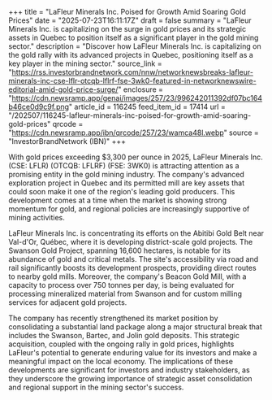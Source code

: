+++
title = "LaFleur Minerals Inc. Poised for Growth Amid Soaring Gold Prices"
date = "2025-07-23T16:11:17Z"
draft = false
summary = "LaFleur Minerals Inc. is capitalizing on the surge in gold prices and its strategic assets in Quebec to position itself as a significant player in the gold mining sector."
description = "Discover how LaFleur Minerals Inc. is capitalizing on the gold rally with its advanced projects in Quebec, positioning itself as a key player in the mining sector."
source_link = "https://rss.investorbrandnetwork.com/nnw/networknewsbreaks-lafleur-minerals-inc-cse-lflr-otcqb-lflrf-fse-3wk0-featured-in-networknewswire-editorial-amid-gold-price-surge/"
enclosure = "https://cdn.newsramp.app/genai/images/257/23/996242011392df07bc164b46ce0d9c9f.png"
article_id = 116245
feed_item_id = 17414
url = "/202507/116245-lafleur-minerals-inc-poised-for-growth-amid-soaring-gold-prices"
qrcode = "https://cdn.newsramp.app/ibn/qrcode/257/23/wamca48l.webp"
source = "InvestorBrandNetwork (IBN)"
+++

<p>With gold prices exceeding $3,300 per ounce in 2025, LaFleur Minerals Inc. (CSE: LFLR) (OTCQB: LFLRF) (FSE: 3WK0) is attracting attention as a promising entity in the gold mining industry. The company's advanced exploration project in Quebec and its permitted mill are key assets that could soon make it one of the region's leading gold producers. This development comes at a time when the market is showing strong momentum for gold, and regional policies are increasingly supportive of mining activities.</p><p>LaFleur Minerals Inc. is concentrating its efforts on the Abitibi Gold Belt near Val-d'Or, Québec, where it is developing district-scale gold projects. The Swanson Gold Project, spanning 16,600 hectares, is notable for its abundance of gold and critical metals. The site's accessibility via road and rail significantly boosts its development prospects, providing direct routes to nearby gold mills. Moreover, the company's Beacon Gold Mill, with a capacity to process over 750 tonnes per day, is being evaluated for processing mineralized material from Swanson and for custom milling services for adjacent gold projects.</p><p>The company has recently strengthened its market position by consolidating a substantial land package along a major structural break that includes the Swanson, Bartec, and Jolin gold deposits. This strategic acquisition, coupled with the ongoing rally in gold prices, highlights LaFleur's potential to generate enduring value for its investors and make a meaningful impact on the local economy. The implications of these developments are significant for investors and industry stakeholders, as they underscore the growing importance of strategic asset consolidation and regional support in the mining sector's success.</p>